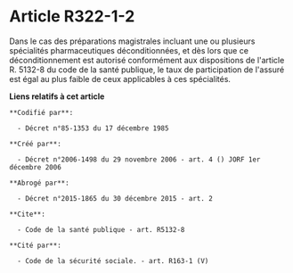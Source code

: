 # Article R322-1-2

Dans le cas des préparations magistrales incluant une ou plusieurs spécialités pharmaceutiques déconditionnées, et dès lors
que ce déconditionnement est autorisé conformément aux dispositions de l'article R. 5132-8 du code de la santé publique, le
taux de participation de l'assuré est égal au plus faible de ceux applicables à ces spécialités.

**Liens relatifs à cet article**

	**Codifié par**:

	  - Décret n°85-1353 du 17 décembre 1985

	**Créé par**:

	  - Décret n°2006-1498 du 29 novembre 2006 - art. 4 () JORF 1er décembre 2006

	**Abrogé par**:

	  - Décret n°2015-1865 du 30 décembre 2015 - art. 2

	**Cite**:

	  - Code de la santé publique - art. R5132-8

	**Cité par**:

	  - Code de la sécurité sociale. - art. R163-1 (V)
